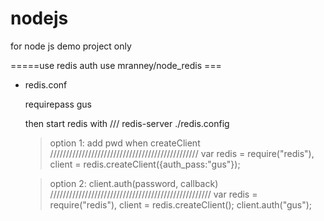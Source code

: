nodejs
======

for node js demo project only

=====use redis auth use mranney/node_redis ===
* redis.conf

	requirepass gus
    
  then start redis with /// redis-server ./redis.config

	> option 1: add pwd when createClient
  ///////////////////////////////////////////////
    var redis = require("redis"),
	client = redis.createClient({auth_pass:"gus"});
	
	> option 2: client.auth(password, callback)
///////////////////////////////////////////////////	
    var redis = require("redis"),
	client = redis.createClient();
	client.auth("gus");
	

